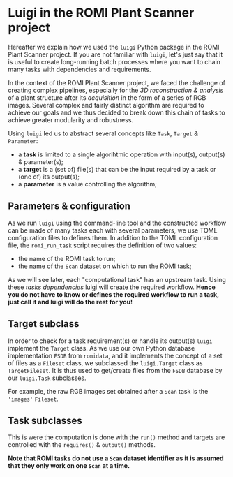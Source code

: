 Luigi in the ROMI Plant Scanner project
===

Hereafter we explain how we used the `luigi` Python package in the ROMI Plant Scanner project.
If you are not familiar with `luigi`, let's just say that it is useful to create long-running batch processes where you want to chain many tasks with dependencies and requirements.

In the context of the ROMI Plant Scanner project, we faced the challenge of creating complex pipelines, especially for the *3D reconstruction & analysis* of a plant structure after its *acquisition* in the form of a series of RGB images.
Several complex and fairly distinct algorithm are required to achieve our goals and we thus decided to break down this chain of tasks to achieve greater modularity and robustness.

Using `luigi` led us to abstract several concepts like `Task`, `Target` & `Parameter`:

 * a **task** is limited to a single algorihtmic operation with input(s), output(s) & parameter(s);
 * a **target** is a (set of) file(s) that can be the input required by a task or (one of) its output(s);
 * a **parameter** is a value controlling the algorithm; 


## Parameters & configuration
As we run `luigi` using the command-line tool and the constructed workflow can be made of many tasks each with several parameters, we use TOML configuration files to defines them.
In addition to the TOML configuration file, the `romi_run_task` script requires the definition of two values:

* the name of the ROMI task to run;
* the name of the `Scan` dataset on which to run the ROMI task;

As we will see later, each "computational task" has an upstream task. Using these *tasks dependencies* luigi will create the required workflow. **Hence you do not have to know or defines the required workflow to run a task, just call it and luigi will do the rest for you!**


## Target subclass
In order to check for a task requirement(s) or handle its output(s) `luigi` implement the `Target` class.
As we use our own Python database implementation `FSDB` from `romidata`, and it implements the concept of a set of files as a `Fileset` class, we subclassed the `luigi.Target` class as `TargetFileset`.
It is thus used to get/create files from the `FSDB` database by our `luigi.Task` subclasses.

For example, the raw RGB images set obtained after a `Scan` task is the `'images'` `Fileset`.

## Task subclasses
This is were the computation is done with the `run()` method and targets are controlled with the `requires()` & `output()` methods.

**Note that ROMI tasks do not use a `Scan` dataset identifier as it is assumed that they only work on one `Scan` at a time.**


